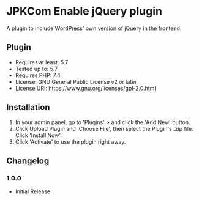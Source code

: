 JPKCom Enable jQuery plugin
===

A plugin to include WordPress' own version of jQuery in the frontend.

## Plugin

- Requires at least: 5.7
- Tested up to: 5.7
- Requires PHP: 7.4
- License: GNU General Public License v2 or later
- License URI: https://www.gnu.org/licenses/gpl-2.0.html


## Installation

1. In your admin panel, go to 'Plugins' > and click the 'Add New' button.
2. Click Upload Plugin and 'Choose File', then select the Plugin's .zip file. Click 'Install Now'.
3. Click 'Activate' to use the plugin right away.

## Changelog ##

### 1.0.0 ###
* Initial Release